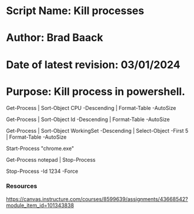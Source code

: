 # Script Name:                  Kill processes
# Author:                       Brad Baack
# Date of latest revision:      03/01/2024
# Purpose:                      Kill process in powershell.


Get-Process | Sort-Object CPU -Descending | Format-Table -AutoSize

Get-Process | Sort-Object Id -Descending | Format-Table -AutoSize

Get-Process | Sort-Object WorkingSet -Descending | Select-Object -First 5 | Format-Table -AutoSize

Start-Process "chrome.exe" 

Get-Process notepad | Stop-Process

Stop-Process -Id 1234 -Force



### Resources
https://canvas.instructure.com/courses/8599639/assignments/43668542?module_item_id=101343838



